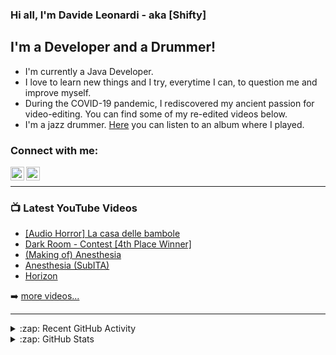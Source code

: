 ### Hi all, I'm Davide Leonardi - aka [Shifty]

## I'm a Developer and a Drummer!

- I'm currently a Java Developer. 
- I love to learn new things and I try, everytime I can, to question me and improve myself.
- During the COVID-19 pandemic, I rediscovered my ancient passion for video-editing. You can find some of my re-edited videos below.
- I'm a jazz drummer. [Here][spotify] you can listen to an album where I played.

### Connect with me:

[<img align="left" alt="shiftyita | YouTube" width="22px" src="https://cdn.jsdelivr.net/npm/simple-icons@v3/icons/youtube.svg" />][youtube]
[<img align="left" alt="shiftyita | LinkedIn" width="22px" src="https://cdn.jsdelivr.net/npm/simple-icons@v3/icons/linkedin.svg" />][linkedin]

<br />

---

### 📺 Latest YouTube Videos

<!-- YOUTUBE:START -->
- [[Audio Horror] La casa delle bambole](https://www.youtube.com/watch?v=n8Q-VWz1FVc)
- [Dark Room - Contest [4th Place Winner]](https://www.youtube.com/watch?v=Eeo1wyguKGc)
- [&lpar;Making of&rpar; Anesthesia](https://www.youtube.com/watch?v=89KxnrL882A)
- [Anesthesia &lpar;SubITA&rpar;](https://www.youtube.com/watch?v=v0p61v3pkfY)
- [Horizon](https://www.youtube.com/watch?v=rjCWsGPIU8I)
<!-- YOUTUBE:END -->

➡️ [more videos...](https://www.youtube.com/channel/UC01kbvoszt6YpE-Q0RJX2hw)

---

<details>
  <summary>:zap: Recent GitHub Activity</summary>
  
<!--START_SECTION:activity-->
<!--END_SECTION:activity-->

</details>

<details>
  <summary>:zap: GitHub Stats</summary>

  <img align="left" alt="codeSTACKr's GitHub Stats" src="https://github-readme-stats.codestackr.vercel.app/api?username=shiftyita&show_icons=true&hide_border=true" />

</details>

[youtube]: https://www.youtube.com/channel/UC01kbvoszt6YpE-Q0RJX2hw
[linkedin]: https://www.linkedin.com/in/davide-leonardi-aa7a9248/
[spotify]: https://open.spotify.com/album/0btflDLrF6hQvcPPNFJ3XJ